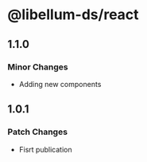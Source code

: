 # @libellum-ds/react

## 1.1.0

### Minor Changes

- Adding new components

## 1.0.1

### Patch Changes

- Fisrt publication
